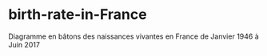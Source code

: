 # birth-rate-in-France
Diagramme en bâtons des naissances vivantes en France de Janvier 1946 à Juin 2017
